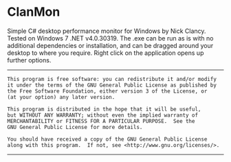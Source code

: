 ClanMon
=======

Simple C# desktop performance monitor for Windows by Nick Clancy. Tested on Windows 7 .NET v4.0.30319.
The .exe can be run as is with no additional dependencies or installation, and can be dragged around your
desktop to where you require. Right click on the application opens up further options.

---------------------------------------------------------------------------

    This program is free software: you can redistribute it and/or modify
    it under the terms of the GNU General Public License as published by
    the Free Software Foundation, either version 3 of the License, or
    (at your option) any later version.

    This program is distributed in the hope that it will be useful,
    but WITHOUT ANY WARRANTY; without even the implied warranty of
    MERCHANTABILITY or FITNESS FOR A PARTICULAR PURPOSE.  See the
    GNU General Public License for more details.

    You should have received a copy of the GNU General Public License
    along with this program.  If not, see <http://www.gnu.org/licenses/>.


--------------------------------------------------------------------------
